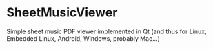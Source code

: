 SheetMusicViewer
================

Simple sheet music PDF viewer implemented in Qt (and thus for Linux, Embedded Linux, Android, Windows, probably Mac...)
